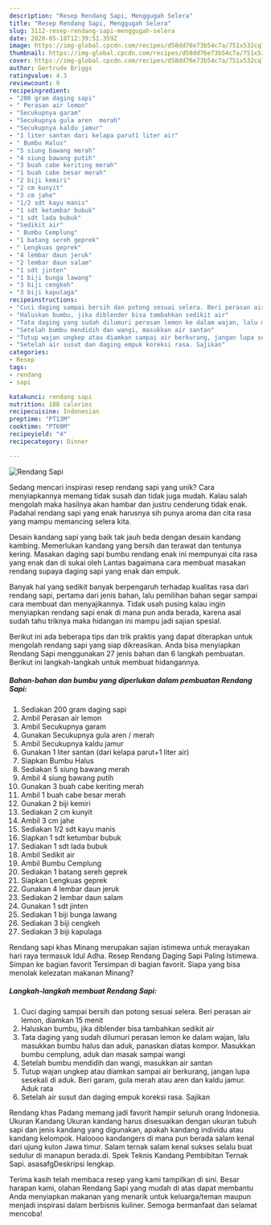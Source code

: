 ```yaml
---
description: "Resep Rendang Sapi, Menggugah Selera"
title: "Resep Rendang Sapi, Menggugah Selera"
slug: 3112-resep-rendang-sapi-menggugah-selera
date: 2020-05-18T12:39:51.359Z
image: https://img-global.cpcdn.com/recipes/d58dd76e73b54c7a/751x532cq70/rendang-sapi-foto-resep-utama.jpg
thumbnail: https://img-global.cpcdn.com/recipes/d58dd76e73b54c7a/751x532cq70/rendang-sapi-foto-resep-utama.jpg
cover: https://img-global.cpcdn.com/recipes/d58dd76e73b54c7a/751x532cq70/rendang-sapi-foto-resep-utama.jpg
author: Gertrude Briggs
ratingvalue: 4.3
reviewcount: 9
recipeingredient:
- "200 gram daging sapi"
- " Perasan air lemon"
- "Secukupnya garam"
- "Secukupnya gula aren  merah"
- "Secukupnya kaldu jamur"
- "1 liter santan dari kelapa parut1 liter air"
- " Bumbu Halus"
- "5 siung bawang merah"
- "4 siung bawang putih"
- "3 buah cabe keriting merah"
- "1 buah cabe besar merah"
- "2 biji kemiri"
- "2 cm kunyit"
- "3 cm jahe"
- "1/2 sdt kayu manis"
- "1 sdt ketumbar bubuk"
- "1 sdt lada bubuk"
- "Sedikit air"
- " Bumbu Cemplung"
- "1 batang sereh geprek"
- " Lengkuas geprek"
- "4 lembar daun jeruk"
- "2 lembar daun salam"
- "1 sdt jinten"
- "1 biji bunga lawang"
- "3 biji cengkeh"
- "3 biji kapulaga"
recipeinstructions:
- "Cuci daging sampai bersih dan potong sesuai selera. Beri perasan air lemon, diamkan 15 menit"
- "Haluskan bumbu, jika diblender bisa tambahkan sedikit air"
- "Tata daging yang sudah dilumuri perasan lemon ke dalam wajan, lalu masukkan bumbu halus dan aduk, panaskan diatas kompor. Masukkan bumbu cemplung, aduk dan masak sampai wangi"
- "Setelah bumbu mendidih dan wangi, masukkan air santan"
- "Tutup wajan ungkep atau diamkan sampai air berkurang, jangan lupa sesekali di aduk. Beri garam, gula merah atau aren dan kaldu jamur. Aduk rata"
- "Setelah air susut dan daging empuk koreksi rasa. Sajikan"
categories:
- Resep
tags:
- rendang
- sapi

katakunci: rendang sapi 
nutrition: 180 calories
recipecuisine: Indonesian
preptime: "PT13M"
cooktime: "PT60M"
recipeyield: "4"
recipecategory: Dinner

---
```



![Rendang Sapi](https://img-global.cpcdn.com/recipes/d58dd76e73b54c7a/751x532cq70/rendang-sapi-foto-resep-utama.jpg)

Sedang mencari inspirasi resep rendang sapi yang unik? Cara menyiapkannya memang tidak susah dan tidak juga mudah. Kalau salah mengolah maka hasilnya akan hambar dan justru cenderung tidak enak. Padahal rendang sapi yang enak harusnya sih punya aroma dan cita rasa yang mampu memancing selera kita.

Desain kandang sapi yang baik tak jauh beda dengan desain kandang kambing. Memerlukan kandang yang bersih dan terawat dan tentunya kering. Masakan daging sapi bumbu rendang enak ini mempunyai cita rasa yang enak dan di sukai oleh Lantas bagaimana cara membuat masakan rendang supaya daging sapi yang enak dan empuk.

Banyak hal yang sedikit banyak berpengaruh terhadap kualitas rasa dari rendang sapi, pertama dari jenis bahan, lalu pemilihan bahan segar sampai cara membuat dan menyajikannya. Tidak usah pusing kalau ingin menyiapkan rendang sapi enak di mana pun anda berada, karena asal sudah tahu triknya maka hidangan ini mampu jadi sajian spesial.


Berikut ini ada beberapa tips dan trik praktis yang dapat diterapkan untuk mengolah rendang sapi yang siap dikreasikan. Anda bisa menyiapkan Rendang Sapi menggunakan 27 jenis bahan dan 6 langkah pembuatan. Berikut ini langkah-langkah untuk membuat hidangannya.

<!--inarticleads1-->

##### Bahan-bahan dan bumbu yang diperlukan dalam pembuatan Rendang Sapi:

1. Sediakan 200 gram daging sapi
1. Ambil  Perasan air lemon
1. Ambil Secukupnya garam
1. Gunakan Secukupnya gula aren / merah
1. Ambil Secukupnya kaldu jamur
1. Gunakan 1 liter santan (dari kelapa parut+1 liter air)
1. Siapkan  Bumbu Halus
1. Sediakan 5 siung bawang merah
1. Ambil 4 siung bawang putih
1. Gunakan 3 buah cabe keriting merah
1. Ambil 1 buah cabe besar merah
1. Gunakan 2 biji kemiri
1. Sediakan 2 cm kunyit
1. Ambil 3 cm jahe
1. Sediakan 1/2 sdt kayu manis
1. Siapkan 1 sdt ketumbar bubuk
1. Sediakan 1 sdt lada bubuk
1. Ambil Sedikit air
1. Ambil  Bumbu Cemplung
1. Sediakan 1 batang sereh geprek
1. Siapkan  Lengkuas geprek
1. Gunakan 4 lembar daun jeruk
1. Sediakan 2 lembar daun salam
1. Gunakan 1 sdt jinten
1. Sediakan 1 biji bunga lawang
1. Sediakan 3 biji cengkeh
1. Sediakan 3 biji kapulaga


Rendang sapi khas Minang merupakan sajian istimewa untuk merayakan hari raya termasuk Idul Adha. Resep Rendang Daging Sapi Paling Istimewa. Simpan ke bagian favorit Tersimpan di bagian favorit. Siapa yang bisa menolak kelezatan makanan Minang? 

<!--inarticleads2-->

##### Langkah-langkah membuat Rendang Sapi:

1. Cuci daging sampai bersih dan potong sesuai selera. Beri perasan air lemon, diamkan 15 menit
1. Haluskan bumbu, jika diblender bisa tambahkan sedikit air
1. Tata daging yang sudah dilumuri perasan lemon ke dalam wajan, lalu masukkan bumbu halus dan aduk, panaskan diatas kompor. Masukkan bumbu cemplung, aduk dan masak sampai wangi
1. Setelah bumbu mendidih dan wangi, masukkan air santan
1. Tutup wajan ungkep atau diamkan sampai air berkurang, jangan lupa sesekali di aduk. Beri garam, gula merah atau aren dan kaldu jamur. Aduk rata
1. Setelah air susut dan daging empuk koreksi rasa. Sajikan


Rendang khas Padang memang jadi favorit hampir seluruh orang Indonesia. Ukuran Kandang Ukuran kandang harus disesuaikan dengan ukuran tubuh sapi dan jenis kandang yang digunakan, apakah kandang individu atau kandang kelompok. Haloooo kandangers di mana pun berada salam kenal dari ujung kulon Jawa timur. Salam ternak salam kenal sukses selalu buat sedulur di manapun berada.di. Spek Teknis Kandang Pembibitan Ternak Sapi. asasafgDeskripsi lengkap. 

Terima kasih telah membaca resep yang kami tampilkan di sini. Besar harapan kami, olahan Rendang Sapi yang mudah di atas dapat membantu Anda menyiapkan makanan yang menarik untuk keluarga/teman maupun menjadi inspirasi dalam berbisnis kuliner. Semoga bermanfaat dan selamat mencoba!
